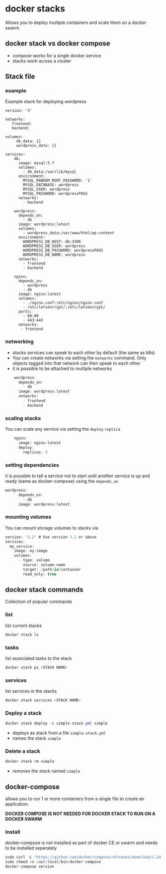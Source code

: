 # docker stacks

Allows you to deploy multiple containers and scale them on a docker swarm.

## docker stack vs docker compose

- compose works for a single docker service
- stacks work across a cluster

## Stack file

### example

Example stack for deploying wordpress

``` docker
version: '3'

networks:
   frontend:
   backend:

volumes:
     db_data: {}
     wordpress_data: {}

services:
    db:
      image: mysql:5.7
      volumes:
        - db_data:/var/lib/mysql
      environment:
        MYSQL_RANDOM_ROOT_PASSWORD: '1'
        MYSQL_DATABASE: wordpress
        MYSQL_USER: wordpress
        MYSQL_PASSWORD: wordpressPASS
      networks:
        - backend

    wordpress:
      depends_on:
        - db
      image: wordpress:latest
      volumes:
        - wordpress_data:/var/www/html/wp-content
      environment:
        WORDPRESS_DB_HOST: db:3306
        WORDPRESS_DB_USER: wordpress
        WORDPRESS_DB_PASSWORD: wordpressPASS
        WORDPRESS_DB_NAME: wordpress
      networks:
        - frontend
        - backend

    nginx:
      depends_on:
        - wordpress
        - db
      image: nginx:latest
      volumes:
        - ./nginx.conf:/etc/nginx/nginx.conf
        - /etc/letsencrypt/:/etc/letsencrypt/
      ports:
        - 80:80
        - 443:443
      networks:
       - frontend
```

### networking

- stacks services can speak to each other by default (the same as k8s)
- You can create networks via setting the `networks` command. Only objects tagged into that network can then speak to each other
- it is possible to be attached to multiple networks

``` c#
    wordpress:
      depends_on:
        - db
      image: wordpress:latest
      networks:
        - frontend
        - backend
```

### scaling stacks

You can scale any service via setting the `deploy` `replica`

``` c#
    nginx:
      image: nginx:latest
      deploy:
        replicas: 3
```

### setting dependencies

it is possible to tell a service not to start until another service is up and ready (same as docker-compose) using the `depends_on`

``` c#
wordpress:
      depends_on:
        - db
      image: wordpress:latest
```

### mounting volumes

You can mount storage volumes to stacks via

``` c#
version: "3.2" # Use version 3.2 or above
services:
  my_service:
    image: my:image
    volumes:
      - type: volume
        source: volume-name
        target: /path/in/container
        read_only: true
```
## docker stack commands

Collection of popular commands

### list

list current stacks

``` c#
docker stack ls
```

### tasks

list associated tasks to the stack

``` c#
docker stack ps <STACK NAME>
```

### services

list services in the stacks

``` c#
docker stack services <STACK NAME>
```




### Deploy a stack

``` c#
docker stack deploy -c simple-stack.yml simple
```

- deploys as stack from a file `simple-stack.yml`
- names the stack `simple`

### Delete a stack

``` c#
docker stack rm simple
```

- removes the stack named `simple`

## docker-compose

allows you to run 1 or more containers from a single file to create an application.

**DOCKER COMPOSE IS NOT NEEDED FOR DOCKER STACK TO RUN ON A DOCKER SWARM**

### install

docker-compose is not installed as part of docker CE or swarm and needs to be installed seperately

``` c#
sudo curl -L "https://github.com/docker/compose/releases/download/1.24.0/docker-compose-$(uname -s)-$(uname -m)" -o /usr/local/bin/docker-compose
sudo chmod +x /usr/local/bin/docker-compose
docker-compose version
```
